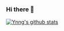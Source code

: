 ### Hi there 👋

[![Ynng's github stats](https://github-readme-stats.vercel.app/api?username=Ynng)](https://github.com/anuraghazra/github-readme-stats)
